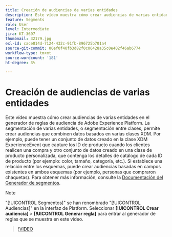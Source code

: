 ```yaml
---
title: Creación de audiencias de varias entidades
description: Este vídeo muestra cómo crear audiencias de varias entidades en el generador de reglas de audiencia de Adobe Experience Platform.  La segmentación de varias entidades, o segmentación entre clases, permite crear audiencias que combinen datos basados en varias clases XDM.
feature: Segments
role: User
level: Intermediate
jira: KT-3697
thumbnail: 32179.jpg
exl-id: cace814d-7124-432c-91fb-896725b701a4
source-git-commit: 00ef0f40fb3d82f0c06428a35c0e402f46ab6774
workflow-type: tm+mt
source-wordcount: '181'
ht-degree: 3%

---
```


# Creación de audiencias de varias entidades

Este vídeo muestra cómo crear audiencias de varias entidades en el generador de reglas de audiencia de Adobe Experience Platform.  La segmentación de varias entidades, o segmentación entre clases, permite crear audiencias que combinen datos basados en varias clases XDM. Por ejemplo, puede tener un conjunto de datos creado en la clase XDM ExperienceEvent que capture los ID de producto cuando los clientes realicen una compra y otro conjunto de datos creado en una clase de producto personalizada, que contenga los detalles de catálogo de cada ID de producto (por ejemplo: color, tamaño, categoría, etc.). Si establece una relación entre los esquemas, puede crear audiencias basadas en campos existentes en ambos esquemas (por ejemplo, personas que compraron chaquetas). Para obtener más información, consulte la [Documentación del Generador de segmentos](https://experienceleague.adobe.com/docs/experience-platform/segmentation/ui/segment-builder.html?lang=es).

<!--Segment context (segment payload) allows you to provide key contextual details, such as a visitor's abandoned cart contents, in your segment definition so you can send personalized messages.-->

>[!NOTE]
>
> &quot;[!UICONTROL Segmentos]&quot; se han renombrado &quot;[!UICONTROL Audiencias]&quot; en la interfaz de Platform. Seleccionar **[!UICONTROL Crear audiencia]** > **[!UICONTROL Generar regla]** para entrar al generador de reglas que se muestra en este vídeo.

>[!VIDEO](https://video.tv.adobe.com/v/32179?learn=on)

